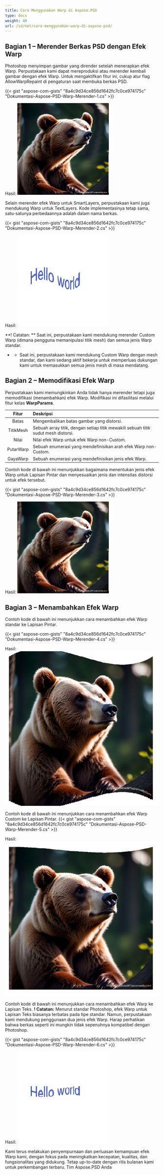 ```yaml
---
title: Cara Menggunakan Warp di Aspose.PSD
type: docs
weight: 40
url: /id/net/cara-menggunakan-warp-di-aspose-psd/
---
```


## **Bagian 1 – Merender Berkas PSD dengan Efek Warp**

Photoshop menyimpan gambar yang dirender setelah menerapkan efek Warp. Perpustakaan kami dapat mereproduksi atau merender kembali gambar dengan efek Warp. Untuk mengaktifkan fitur ini, cukup atur flag AllowWarpRepaint di pengaturan saat membuka berkas PSD.

{{< gist "aspose-com-gists" "8a4c9d34ce856d1642fc7c0ce974175c" "Dokumentasi-Aspose-PSD-Warp-Merender-1.cs" >}}

Hasil:
![Hasil Warp Aspose.PSD untuk .NET 1](warp1.png)

Selain merender efek Warp untuk SmartLayers, perpustakaan kami juga mendukung Warp untuk TextLayers. Kode implementasinya tetap sama, satu-satunya perbedaannya adalah dalam nama berkas.

{{< gist "aspose-com-gists" "8a4c9d34ce856d1642fc7c0ce974175c" "Dokumentasi-Aspose-PSD-Warp-Merender-2.cs" >}}

Hasil:
![Haspose.PSD untuk .NET Warp Result 2](warp2.png)

**! Catatan: ** Saat ini, perpustakaan kami mendukung merender Custom Warp (dimana pengguna memanipulasi titik mesh) dan semua jenis Warp standar.
* - Saat ini, perpustakaan kami mendukung Custom Warp dengan mesh standar, dan kami sedang aktif bekerja untuk memperluas dukungan kami untuk memasukkan semua jenis mesh di masa mendatang.


## **Bagian 2 – Memodifikasi Efek Warp**

Perpustakaan kami memungkinkan Anda tidak hanya merender tetapi juga memodifikasi (menambahkan) efek Warp.
Modifikasi ini difasilitasi melalui fitur kelas **WarpParams**.

| **Fitur**   | **Deskripsi**                                                         | 
|:-----------:|:---------------------------------------------------------------------|
| Batas       | Mengembalikan batas gambar yang distorsi.                            |
| TitikMesh   | Sebuah array titik, dengan setiap titik mewakili sebuah titik sudut mesh distorsi.  |
| Nilai       | Nilai efek Warp untuk efek Warp non-Custom.                          |
| PutarWarp   | Sebuah enumerasi yang mendefinisikan arah efek Warp non-Custom.      |
| GayaWarp    | Sebuah enumerasi yang mendefinisikan jenis efek Warp.                |

Contoh kode di bawah ini menunjukkan bagaimana menentukan jenis efek Warp untuk Lapisan Pintar dan menyesuaikan jenis dan intensitas distorsi untuk efek tersebut.

{{< gist "aspose-com-gists" "8a4c9d34ce856d1642fc7c0ce974175c" "Dokumentasi-Aspose-PSD-Warp-Merender-3.cs" >}}

Hasil:
![Hasil Warp Aspose.PSD untuk .NET 3](warp3.png)

## **Bagian 3 – Menambahkan Efek Warp**

Contoh kode di bawah ini menunjukkan cara menambahkan efek Warp standar ke Lapisan Pintar.

{{< gist "aspose-com-gists" "8a4c9d34ce856d1642fc7c0ce974175c" "Dokumentasi-Aspose-PSD-Warp-Merender-4.cs" >}}

Hasil:
![Hasil Warp Aspose.PSD untuk .NET 4](warp4.png)

Contoh kode di bawah ini menunjukkan cara menambahkan efek Warp Custom ke Lapisan Pintar.
{{< gist "aspose-com-gists" "8a4c9d34ce856d1642fc7c0ce974175c" "Dokumentasi-Aspose-PSD-Warp-Merender-5.cs" >}}

Hasil:
![Hasil Warp Aspose.PSD untuk .NET 5](warp5.png)

Contoh kode di bawah ini menunjukkan cara menambahkan efek Warp ke Lapisan Teks. 
**! Catatan:** Menurut standar Photoshop, efek Warp untuk Lapisan Teks biasanya terbatas pada tipe standar. Namun, perpustakaan kami mendukung penggunaan dua jenis efek Warp. Harap perhatikan bahwa berkas seperti ini mungkin tidak sepenuhnya kompatibel dengan Photoshop.

{{< gist "aspose-com-gists" "8a4c9d34ce856d1642fc7c0ce974175c" "Dokumentasi-Aspose-PSD-Warp-Merender-6.cs" >}}

Hasil:
![Hasil Warp Aspose.PSD untuk .NET 6](warp6.png)

Kami terus melakukan penyempurnaan dan perluasan kemampuan efek Warp kami, dengan fokus pada meningkatkan kecepatan, kualitas, dan fungsionalitas yang didukung. Tetap up-to-date dengan rilis bulanan kami untuk perkembangan terbaru.
Tim Aspose.PSD Anda
